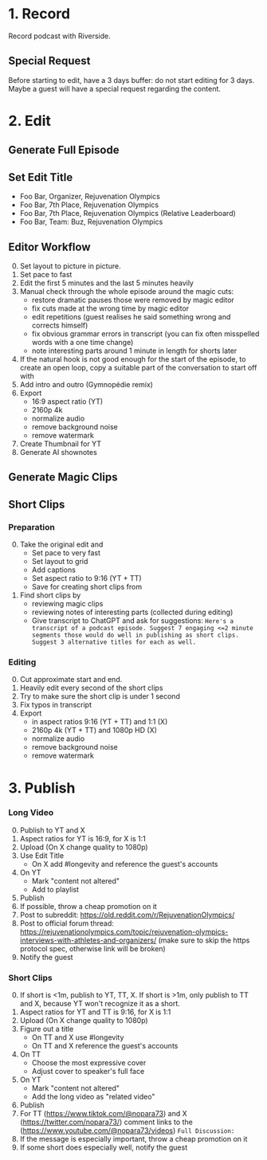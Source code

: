 # 1. Record

Record podcast with Riverside.

## Special Request

Before starting to edit, have a 3 days buffer: do not start editing for 3 days. Maybe a guest will have a special request regarding the content.

# 2. Edit

## Generate Full Episode

## Set Edit Title

- Foo Bar, Organizer, Rejuvenation Olympics
- Foo Bar, 7th Place, Rejuvenation Olympics
- Foo Bar, 7th Place, Rejuvenation Olympics (Relative Leaderboard)
- Foo Bar, Team: Buz, Rejuvenation Olympics

## Editor Workflow

0. Set layout to picture in picture.
0. Set pace to fast
0. Edit the first 5 minutes and the last 5 minutes heavily
0. Manual check through the whole episode around the magic cuts:
   - restore dramatic pauses those were removed by magic editor
   - fix cuts made at the wrong time by magic editor
   - edit repetitions (guest realises he said something wrong and corrects himself)
   - fix obvious grammar errors in transcript (you can fix often misspelled words with a one time change)
   - note interesting parts around 1 minute in length for shorts later
0. If the natural hook is not good enough for the start of the episode, to create an open loop, copy a suitable part of the conversation to start off with
0. Add intro and outro (Gymnopédie remix)
0. Export
   - 16:9 aspect ratio (YT)
   - 2160p 4k
   - normalize audio
   - remove background noise
   - remove watermark
0. Create Thumbnail for YT
0. Generate AI shownotes

## Generate Magic Clips

## Short Clips

### Preparation

0. Take the original edit and
   - Set pace to very fast
   - Set layout to grid
   - Add captions
   - Set aspect ratio to 9:16 (YT + TT)
   - Save for creating short clips from
0. Find short clips by
   - reviewing magic clips
   - reviewing notes of interesting parts (collected during editing)
   - Give transcript to ChatGPT and ask for suggestions: `Here's a transcript of a podcast episode. Suggest 7 engaging <=2 minute segments those would do well in publishing as short clips. Suggest 3 alternative titles for each as well.`
  
### Editing

0. Cut approximate start and end.
0. Heavily edit every second of the short clips
0. Try to make sure the short clip is under 1 second
0. Fix typos in transcript
0. Export
   - in aspect ratios 9:16 (YT + TT) and 1:1 (X)
   - 2160p 4k (YT + TT) and 1080p HD (X)
   - normalize audio
   - remove background noise
   - remove watermark

# 3. Publish

### Long Video

0. Publish to YT and X
0. Aspect ratios for YT is 16:9, for X is 1:1
0. Upload (On X change quality to 1080p)
0. Use Edit Title
   - On X add #longevity and reference the guest's accounts
0. On YT
   - Mark "content not altered"
   - Add to playlist
0. Publish
0. If possible, throw a cheap promotion on it
0. Post to subreddit: https://old.reddit.com/r/RejuvenationOlympics/
0. Post to official forum thread: https://rejuvenationolympics.com/topic/rejuvenation-olympics-interviews-with-athletes-and-organizers/ (make sure to skip the https protocol spec, otherwise link will be broken)
0. Notify the guest

### Short Clips

0. If short is <1m, publish to YT, TT, X. If short is >1m, only publish to TT and X, because YT won't recognize it as a short.
0. Aspect ratios for YT and TT is 9:16, for X is 1:1
0. Upload (On X change quality to 1080p)
0. Figure out a title
   - On TT and X use #longevity
   - On TT and X reference the guest's accounts
0. On TT
   - Choose the most expressive cover
   - Adjust cover to speaker's full face
0. On YT
   - Mark "content not altered"
   - Add the long video as "related video"
0. Publish
0. For TT (https://www.tiktok.com/@nopara73) and X (https://twitter.com/nopara73/) comment links to the (https://www.youtube.com/@nopara73/videos) `Full Discussion: `
0. If the message is especially important, throw a cheap promotion on it
0. If some short does especially well, notify the guest
